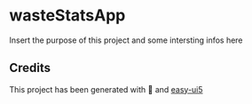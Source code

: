 # wasteStatsApp
Insert the purpose of this project and some intersting infos here


## Credits
This project has been generated with 💙 and [easy-ui5](https://github.com/SAP)
